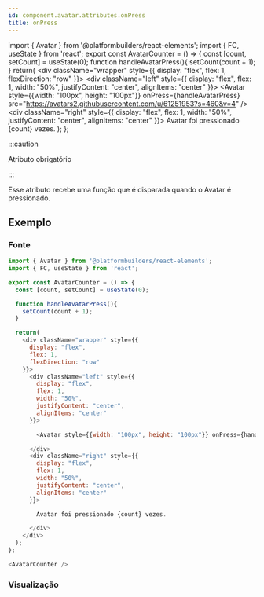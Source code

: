 ```yaml
---
id: component.avatar.attributes.onPress
title: onPress
---
```


<!-- Component declaration begin -->

import { Avatar } from '@platformbuilders/react-elements';
import { FC, useState } from 'react';
export const AvatarCounter = () => {
  const [count, setCount] = useState(0);
  function handleAvatarPress(){
    setCount(count + 1);
  }
  return(
    <div className="wrapper" style={{
      display: "flex",
      flex: 1,
      flexDirection: "row"
    }}>
      <div className="left" style={{
        display: "flex",
        flex: 1,
        width: "50%",
        justifyContent: "center",
        alignItems: "center"
      }}>
        <Avatar style={{width: "100px", height: "100px"}} onPress={handleAvatarPress} src="https://avatars2.githubusercontent.com/u/61251953?s=460&v=4" />
      </div>
      <div className="right" style={{
        display: "flex",
        flex: 1,
        width: "50%",
        justifyContent: "center",
        alignItems: "center"
      }}>
        Avatar foi pressionado {count} vezes.
      </div>
    </div>
  );
};

<!-- Component declaration end -->

<!-- Documentation begin -->

:::caution

Atributo obrigatório

:::

Esse atributo recebe uma função que é disparada quando o Avatar é pressionado.

## Exemplo

### Fonte

```javascript
import { Avatar } from '@platformbuilders/react-elements';
import { FC, useState } from 'react';

export const AvatarCounter = () => {
  const [count, setCount] = useState(0);

  function handleAvatarPress(){
    setCount(count + 1);
  }

  return(
    <div className="wrapper" style={{
      display: "flex",
      flex: 1,
      flexDirection: "row"
    }}>
      <div className="left" style={{
        display: "flex",
        flex: 1,
        width: "50%",
        justifyContent: "center",
        alignItems: "center"
      }}>

        <Avatar style={{width: "100px", height: "100px"}} onPress={handleAvatarPress} src="https://avatars2.githubusercontent.com/u/61251953?s=460&v=4" />

      </div>
      <div className="right" style={{
        display: "flex",
        flex: 1,
        width: "50%",
        justifyContent: "center",
        alignItems: "center"
      }}>

        Avatar foi pressionado {count} vezes.

      </div>
    </div>
  );
};

<AvatarCounter />
```

### Visualização

<AvatarCounter />

<!-- Documentation end -->
